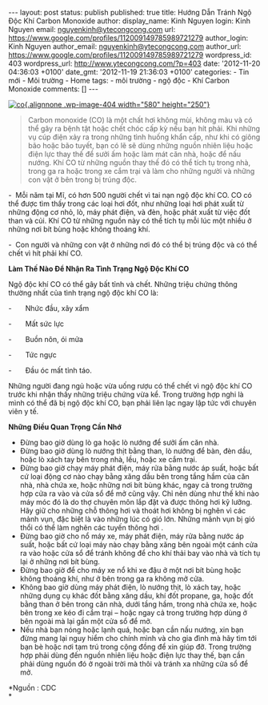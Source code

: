 --- layout: post status: publish published: true title: Hướng Dẫn Tránh
Ngộ Độc Khí Carbon Monoxide author: display\_name: Kinh Nguyen login:
Kinh Nguyen email: nguyenkinh@ytecongcong.com url:
https://www.google.com/profiles/112009149785989721279 author\_login:
Kinh Nguyen author\_email: nguyenkinh@ytecongcong.com author\_url:
https://www.google.com/profiles/112009149785989721279 wordpress\_id: 403
wordpress\_url: http://www.ytecongcong.com/?p=403 date: '2012-11-20
04:36:03 +0100' date\_gmt: '2012-11-19 21:36:03 +0100' categories: - Tin
mới - Môi trường - Home tags: - môi trường - ngộ độc - Khí Carbon
Monoxide comments: \[\] ---

[![](http://www.ytecongcong.com/wp-content/uploads/2012/11/co-300x200.jpg "co"){.alignnone
.wp-image-404 width="580"
height="250"}](http://www.ytecongcong.com/2012/11/huong-dan-tranh-ngo-doc-khi-carbon-monoxide/co/)

> Carbon monoxide (CO) là một chất hơi không mùi, không màu và có thể
> gây ra bệnh tật hoặc chết chóc cấp kỳ nếu bạn hít phải. Khi những vụ
> cúp điện xảy ra trong những tình huống khẩn cấp, như khi có giông bão
> hoặc bão tuyết, bạn có lẽ sẽ dùng những nguồn nhiên liệu hoặc điện lực
> thay thế để sưởi ấm hoặc làm mát căn nhà, hoặc để nấu nướng. Khí CO từ
> những nguồn thay thế đó có thể tích tụ trong nhà, trong ga ra hoặc
> trong xe cắm trại và làm cho những người và những con vật ở bên trong
> bị trúng độc.

-  Mỗi năm tại Mĩ, có hơn 500 người chết vì tai nạn ngộ độc khí CO. CO
có thể được tìm thấy trong các loại hơi đốt, như những loại hơi phát
xuất từ những động cơ nhỏ, lò, máy phát điện, và đèn, hoặc phát xuất từ
việc đốt than và củi. Khí CO từ những nguồn này có thể tích tụ mỗi lúc
một nhiều ở những nơi bít bùng hoặc không thoáng khí.

-  Con người và những con vật ở những nơi đó có thể bị trúng độc và có
thể chết vì hít phải khí CO.

**Làm Thế Nào Để Nhận Ra Tình Trạng Ngộ Độc Khí CO**

Ngộ độc khí CO có thể gây bất tỉnh và chết. Những triệu chứng thông
thường nhất của tình trạng ngộ độc khí CO là:

-       Nhức đầu, xây xẩm

-       Mất sức lực

-       Buồn nôn, ói mửa

-       Tức ngực

-       Đầu óc mất tỉnh táo.

Những người đang ngủ hoặc vừa uống rượu có thể chết vì ngộ độc khí CO
trước khi nhận thấy những triệu chứng vừa kể. Trong trường hợp nghi là
mình có thể đã bị ngộ độc khí CO, bạn phải liên lạc ngay lập tức với
chuyên viên y tế.

**Những Điều Quan Trọng Cần Nhớ**

-   Đừng bao giờ dùng lò ga hoặc lò nướng để sưởi ấm căn nhà.
-   Đừng bao giờ dùng lò nướng thịt bằng than, lò nướng để bàn, đèn dầu,
    hoặc lò xách tay bên trong nhà, lều, hoặc xe cắm trại.
-   Đừng bao giờ chạy máy phát điện, máy rửa bằng nước áp suất, hoặc bất
    cứ loại động cơ nào chạy bằng xăng dầu bên trong tầng hầm của căn
    nhà, nhà chứa xe, hoặc những nơi bít bùng khác, ngay cả trong trường
    hợp cửa ra vào và cửa sổ để mở cũng vậy. Chỉ nên dùng như thế khi
    nào máy móc đó là do thợ chuyên môn lắp đặt và được thông hơi
    kỹ lưỡng. Hãy giữ cho những chỗ thông hơi và thoát hơi không bị
    nghẽn vì các mảnh vụn, đặc biệt là vào những lúc có gió lớn. Những
    mảnh vụn bị gió thổi có thể làm nghẽn các tuyến thông hơi .
-   Đừng bao giờ cho nổ máy xe, máy phát điện, máy rửa bằng nước áp
    suất, hoặc bất cứ loại máy nào chạy bằng xăng bên ngoài một cánh cửa
    ra vào hoặc cửa sổ để tránh không để cho khí thải bay vào nhà và
    tích tụ lại ở những nơi bít bùng.
-   Đừng bao giờ để cho máy xe nổ khi xe đậu ở một nơi bít bùng hoặc
    không thoáng khí, như ở bên trong ga ra không mở cửa.
-   Không bao giờ dùng máy phát điện, lò nướng thịt, lò xách tay, hoặc
    những dụng cụ khác đốt bằng xăng dầu, khí đốt propane, ga, hoặc đốt
    bằng than ở bên trong căn nhà, dưới tầng hầm, trong nhà chứa xe,
    hoặc bên trong xe kéo đi cắm trại – hoặc ngay cả trong trường hợp
    dùng ở bên ngoài mà lại gần một cửa sổ để mở.
-   Nếu nhà bạn nóng hoặc lạnh quá, hoặc bạn cần nấu nướng, xin bạn đừng
    mang lại nguy hiểm cho chính mình và cho gia đình mà hãy tìm tới bạn
    bè hoặc nơi tạm trú trong cộng đồng để xin giúp đỡ. Trong trường hợp
    phải dùng đến nguồn nhiên liệu hoặc điện lực thay thế, bạn cần phải
    dùng nguồn đó ở ngoài trời mà thôi và tránh xa những cửa sổ để mở.

*Nguồn : CDC\
*
